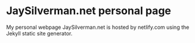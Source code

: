 # JaySilverman.net personal page

My personal webpage JaySilverman.net is hosted by netlify.com using the Jekyll static site generator.